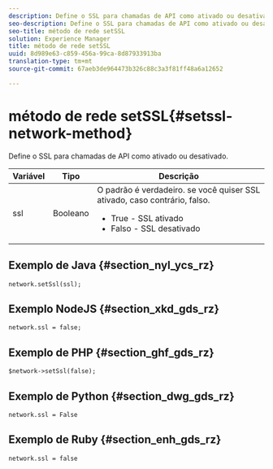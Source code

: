 ```yaml
---
description: Define o SSL para chamadas de API como ativado ou desativado.
seo-description: Define o SSL para chamadas de API como ativado ou desativado.
seo-title: método de rede setSSL
solution: Experience Manager
title: método de rede setSSL
uuid: 8d989e63-c859-456a-99ca-8d87933913ba
translation-type: tm+mt
source-git-commit: 67aeb3de964473b326c88c3a3f81ff48a6a12652

---
```



# método de rede setSSL{#setssl-network-method}

Define o SSL para chamadas de API como ativado ou desativado.

| Variável | Tipo | Descrição |
|--- |--- |--- |
| ssl | Booleano | O padrão é verdadeiro. se você quiser SSL ativado, caso contrário, falso. <br><ul><li>True - SSL ativado </li><li>Falso - SSL desativado</li></ul> |

## Exemplo de Java {#section_nyl_ycs_rz}

```
network.setSsl(ssl); 
```

## Exemplo NodeJS {#section_xkd_gds_rz}

```
network.ssl = false; 
```

## Exemplo de PHP {#section_ghf_gds_rz}

```
$network->setSsl(false); 
```

## Exemplo de Python {#section_dwg_gds_rz}

```
network.ssl = False 
```

## Exemplo de Ruby {#section_enh_gds_rz}

```
network.ssl = false 
```
